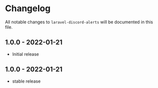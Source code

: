 # Changelog

All notable changes to `laravel-discord-alerts` will be documented in this file.

## 1.0.0 - 2022-01-21

- Initial release

## 1.0.0 - 2022-01-21

- stable release
